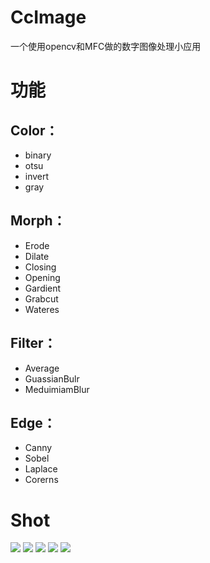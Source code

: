 CcImage
=======

一个使用opencv和MFC做的数字图像处理小应用


功能
======

Color：
------------

* binary
* otsu
* invert
* gray


Morph：
------------

* Erode
* Dilate
* Closing
* Opening
* Gardient
* Grabcut
* Wateres



Filter：
------------

* Average
* GuassianBulr
* MeduimiamBlur


Edge：
------------

* Canny
* Sobel
* Laplace
* Corerns


Shot
=============


[<img src="https://github.com/thomashuang/CcImage/blob/master/shot/shot-1.png?raw=true">](shot/shot-1.png)
[<img src="https://github.com/thomashuang/CcImage/blob/master/shot/shot-2.png?raw=true">](shot/shot-2.png)
[<img src="https://github.com/thomashuang/CcImage/blob/master/shot/shot-3.png?raw=true">](shot/shot-3.png)
[<img src="https://github.com/thomashuang/CcImage/blob/master/shot/shot-4.png?raw=true">](shot/shot-4.png)
[<img src="https://github.com/thomashuang/CcImage/blob/master/shot/shot-5.png?raw=true">](shot/shot-5.png)

